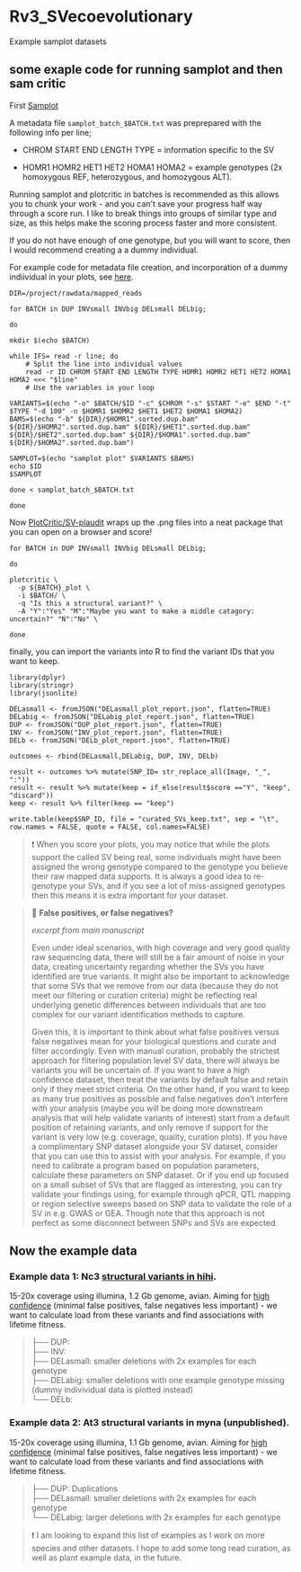 # Rv3_SVecoevolutionary
Example samplot datasets

## some exaple code for running samplot and then sam critic

First [Samplot](https://genomebiology.biomedcentral.com/articles/10.1186/s13059-021-02380-5)

A metadata file ``samplot_batch_$BATCH.txt`` was preprepared with the following info per line;

- CHROM START END LENGTH TYPE = information specific to the SV

- HOMR1 HOMR2 HET1 HET2 HOMA1 HOMA2 = example genotypes (2x homoxygous REF, heterozygous, and homozygous ALT).

Running samplot and plotcritic in batches is recommended as this allows you to chunk your work - and you can't save your progress half way through a score run. I like to break things into groups of similar type and size, as this helps make the scoring process faster and more consistent.

If you do not have enough of one genotype, but you will want to score, then I would recommend creating a a dummy individual.

For example code for metadata file creation, and incorporation of a dummy indiividual in your plots, see [here](https://github.com/katarinastuart/Nc3_HihiSV/blob/main/Code_PDFs/2_Curation.pdf).


```
DIR=/project/rawdata/mapped_reads

for BATCH in DUP INVsmall INVbig DELsmall DELbig;

do

mkdir $(echo $BATCH)

while IFS= read -r line; do
    # Split the line into individual values
    read -r ID CHROM START END LENGTH TYPE HOMR1 HOMR2 HET1 HET2 HOMA1 HOMA2 <<< "$line"
    # Use the variables in your loop

VARIANTS=$(echo "-o" $BATCH/$ID "-c" $CHROM "-s" $START "-e" $END "-t" $TYPE "-d 100" -n $HOMR1 $HOMR2 $HET1 $HET2 $HOMA1 $HOMA2)
BAMS=$(echo "-b" ${DIR}/$HOMR1".sorted.dup.bam" ${DIR}/$HOMR2".sorted.dup.bam" ${DIR}/$HET1".sorted.dup.bam" ${DIR}/$HET2".sorted.dup.bam" ${DIR}/$HOMA1".sorted.dup.bam" ${DIR}/$HOMA2".sorted.dup.bam") 

SAMPLOT=$(echo "samplot plot" $VARIANTS $BAMS) 
echo $ID
$SAMPLOT

done < samplot_batch_$BATCH.txt

done

```

Now [PlotCritic/SV-plaudit](https://academic.oup.com/gigascience/article/7/7/giy064/5026174?login=false) wraps up the .png files into a neat package that you can open on a browser and score!


```
for BATCH in DUP INVsmall INVbig DELsmall DELbig;

do

plotcritic \
  -p ${BATCH}_plot \
  -i $BATCH/ \
  -q "Is this a structural variant?" \
  -A "Y":"Yes" "M":"Maybe you want to make a middle catagory: uncertain?" "N":"No" \

done
```

finally, you can import the variants into R to find the variant IDs that you want to keep.

```
library(dplyr)
library(stringr)
library(jsonlite)

DELasmall <- fromJSON("DELasmall_plot_report.json", flatten=TRUE)
DELabig <- fromJSON("DELabig_plot_report.json", flatten=TRUE)
DUP <- fromJSON("DUP_plot_report.json", flatten=TRUE)
INV <- fromJSON("INV_plot_report.json", flatten=TRUE)
DELb <- fromJSON("DELb_plot_report.json", flatten=TRUE)

outcomes <- rbind(DELasmall,DELabig, DUP, INV, DELb)

result <- outcomes %>% mutate(SNP_ID= str_replace_all(Image, "_", ":")) 
result <- result %>% mutate(keep = if_else(result$score =="Y", "keep", "discard")) 
keep <- result %>% filter(keep == "keep")

write.table(keep$SNP_ID, file = "curated_SVs_keep.txt", sep = "\t", row.names = FALSE, quote = FALSE, col.names=FALSE)

```

<p></p>

> :heavy_exclamation_mark: When you score your plots, you may notice that while the plots support the called SV being real, some individuals might have been assigned the wrong genotype compared to the genotype you believe their raw mapped data supports. It is always a good idea to re-genotype your SVs, and if you see a lot of miss-assigned genotypes then this means it is extra important for your dataset.

<p></p>

> :beginner: **False positives, or false negatives?**
>
> *excerpt from main manuscript*
> 
> Even under ideal scenarios, with high coverage and very good quality raw sequencing data, there will still be a fair amount of noise in your data, creating uncertainty regarding whether the SVs you have identified are true variants. It might also be important to acknowledge that some SVs that we remove from our data (because they do not meet our filtering or curation criteria) might be reflecting real underlying genetic differences between individuals that are too complex for our variant identification methods to capture.
>
> Given this, it is important to think about what false positives versus false negatives mean for your biological questions and curate and filter accordingly. Even with manual curation, probably the strictest approach for filtering population level SV data, there will always be variants you will be uncertain of. If you want to have a high confidence dataset, then treat the variants by default false and retain only if they meet strict criteria. On the other hand, if you want to keep as many true positives as possible and false negatives don’t interfere with your analysis (maybe you will be doing more downstream analysis that will help validate variants of interest) start from a default position of retaining variants, and only remove if support for the variant is very low (e.g. coverage, quality, curation plots). If you have a complimentary SNP dataset alongside your SV dataset, consider that you can use this to assist with your analysis. For example, if you need to calibrate a program based on population parameters, calculate these parameters on SNP dataset. Or if you end up focused on a small subset of SVs that are flagged as interesting, you can try validate your findings using, for example through qPCR, QTL mapping or region selective sweeps based on SNP data to validate the role of a SV in e.g. GWAS or GEA. Though note that this approach is not perfect as some disconnect between SNPs and SVs are expected.



## Now the example data

### Example data 1: Nc3 [structural variants in hihi](https://onlinelibrary.wiley.com/doi/abs/10.1111/mec.17631).

15-20x coverage using illumina, 1.2 Gb genome, avian. Aiming for <u>high confidence</u> (minimal false positives, false negatives less important) - we want to calculate load from these variants and find associations with lifetime fitness.

> ├── DUP:     <br>
> ├── INV:   <br>
> ├── DELasmall: smaller deletions with 2x examples for each genotype  <br>
> ├── DELabig:  smaller deletions with one example genotype missing (dummy indivividual data is plotted instead) <br>
> └── DELb:  <br>

### Example data 2: At3 structural variants in myna (unpublished).

15-20x coverage using illumina, 1.1 Gb genome, avian. Aiming for <u>high confidence</u> (minimal false positives, false negatives less important) - we want to calculate load from these variants and find associations with lifetime fitness.


> ├── DUP: Duplications    <br>
> ├── DELasmall: smaller deletions with 2x examples for each genotype  <br>
> └── DELabig: larger deletions with 2x examples for each genotype<br>


> :heavy_exclamation_mark: I am looking to expand this list of examples as I work on more species and other datasets. I hope to add some long read curation, as well as plant example data, in the future.
